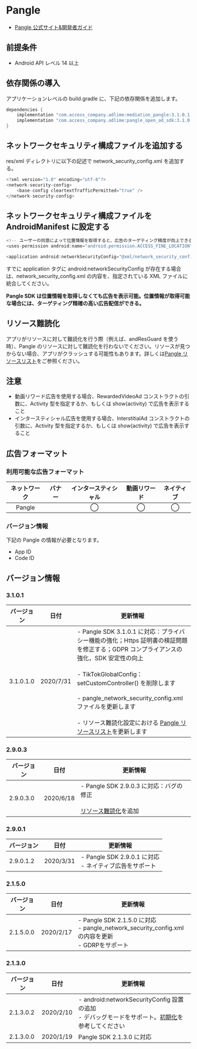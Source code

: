 # Pangle
-  [Pangle  公式サイト&開発者ガイド](https://ad.toutiao.com/union/media/login/)

## 前提条件
- Android API レベル 14 以上

## 依存関係の導入
アプリケーションレベルの build.gradle に、下記の依存関係を追加します。

```java
dependencies {
    implementation "com.access_company.adlime:mediation_pangle:3.1.0.1.0"
    implementation "com.access_company.adlime:pangle_open_ad_sdk:3.1.0.1"
}
```


## ネットワークセキュリティ構成ファイルを追加する
res/xml ディレクトリに以下の記述で network_security_config.xml を追加する。

```java
<?xml version="1.0" encoding="utf-8"?>
<network-security-config>
    <base-config cleartextTrafficPermitted="true" />
</network-security-config>
```


## ネットワークセキュリティ構成ファイルを AndroidManifest に設定する
```java
<!-- ユーザーの同意によって位置情報を取得すると、広告のターゲティング精度が向上できる -->
<uses-permission android:name="android.permission.ACCESS_FINE_LOCATION" />

<application android:networkSecurityConfig="@xml/network_security_config"/>
```

すでに application タグに android:networkSecurityConfig が存在する場合は、network_security_config.xml の内容を、指定されている XML ファイルに統合してください。

**Pangle SDK は位置情報を取得しなくても広告を表示可能。位置情報が取得可能な場合には、ターゲティング精確の高い広告配信ができる。**

## リソース難読化
アプリがリソースに対して難読化を行う際（例えば、andResGuard を使う時）、Pangle のリソースに対して難読化を行わないでください。リソースが見つからない場合、アプリがクラッシュする可能性もあります。詳しくは[Pangle リソースリスト](./mediation/config/pangle_whitelist.md)をご参照ください。

## 注意
- 動画リワード広告を使用する場合、RewardedVideoAd コンストラクトの引数に、Activity 型を指定するか、もしくは show(activity) で広告を表示すること
- インタースティシャル広告を使用する場合、InterstitialAd コンストラクトの引数に、Activity 型を指定するか、もしくは show(activity) で広告を表示すること

## 広告フォーマット
### 利用可能な広告フォーマット

|ネットワーク|バナー|インタースティシャル|動画リワード|ネイティブ|
|:------: |:---:|:----------:|:------:|:----:|
| Pangle |      | ◯          | ◯      | ◯    |

### バージョン情報
下記の Pangle の情報が必要となります。  
- App ID
- Code ID

## バージョン情報
### 3.1.0.1
|バージョン   | 日付        | 更新情報                        |
|------------|------------|-------------------------------|
| 3.1.0.1.0  | 2020/7/31  | - Pangle SDK 3.1.0.1 に対応：プライバシー機能の強化；Https 証明書の検証問題を修正する；GDPR コンプライアンスの強化，SDK 安定性の向上<br><br>- TikTokGlobalConfig：setCustomController() を削除します<br><br>- pangle_network_security_config.xml ファイルを更新します<br><br>- リソース難読化設定における [Pangle リソースリスト](./mediation/config/pangle_whitelist.md)を更新します|

### 2.9.0.3
|バージョン   | 日付        | 更新情報                        |
|------------|------------|-------------------------------|
| 2.9.0.3.0  | 2020/6/18  | - Pangle SDK 2.9.0.3 に対応：バグの修正<br><br>[リソース難読化](#リソース難読化)を追加|

### 2.9.0.1
|バージョン   | 日付        | 更新情報                        |
|------------|------------|-------------------------------|
| 2.9.0.1.2  | 2020/3/31  | - Pangle SDK 2.9.0.1 に対応<br>- ネイティブ広告をサポート|

### 2.1.5.0
|バージョン   | 日付        | 更新情報                        |
|------------|------------|-------------------------------|
| 2.1.5.0.0  | 2020/2/17  | - Pangle SDK 2.1.5.0 に対応<br>- pangle_network_security_config.xml の内容を更新 <br>- GDRPをサポート|

### 2.1.3.0
|バージョン   | 日付        | 更新情報                        |
|------------|------------|-------------------------------|
| 2.1.3.0.2  | 2020/2/10  | - android:networkSecurityConfig 設置の追加<br>- デバッグモードをサポート。[初期化](./init.md)を参考してください|
| 2.1.3.0.0  | 2020/1/19  | Pangle SDK 2.1.3.0 に対応 |
